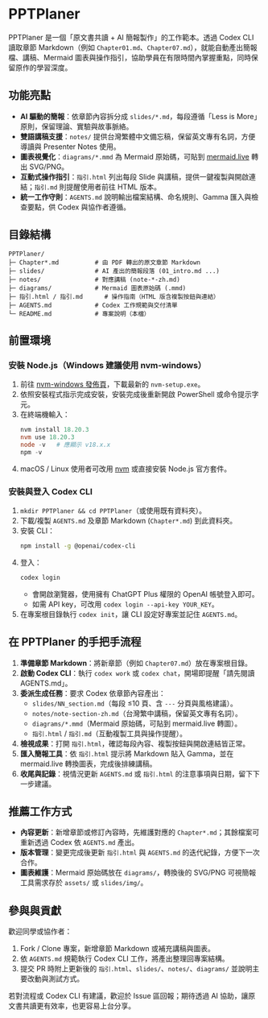 # PPTPlaner

PPTPlaner 是一個「原文書共讀 + AI 簡報製作」的工作範本。透過 Codex CLI 讀取章節 Markdown（例如 `Chapter01.md`、`Chapter07.md`），就能自動產出簡報檔、講稿、Mermaid 圖表與操作指引，協助學員在有限時間內掌握重點，同時保留原作的學習深度。

## 功能亮點
- **AI 驅動的簡報**：依章節內容拆分成 `slides/*.md`，每段遵循「Less is More」原則，保留理論、實驗與故事脈絡。
- **雙語講稿支援**：`notes/` 提供台灣繁體中文備忘稿，保留英文專有名詞，方便導讀與 Presenter Notes 使用。
- **圖表視覺化**：`diagrams/*.mmd` 為 Mermaid 原始碼，可貼到 [mermaid.live](https://mermaid.live/edit) 轉出 SVG/PNG。
- **互動式操作指引**：`指引.html` 列出每段 Slide 與講稿，提供一鍵複製與開啟連結；`指引.md` 則提醒使用者前往 HTML 版本。
- **統一工作守則**：`AGENTS.md` 說明輸出檔案結構、命名規則、Gamma 匯入與檢查要點，供 Codex 與協作者遵循。

## 目錄結構
```
PPTPlaner/
├─ Chapter*.md          # 由 PDF 轉出的原文章節 Markdown
├─ slides/              # AI 產出的簡報段落 (01_intro.md ...)
├─ notes/               # 對應講稿 (note-*-zh.md)
├─ diagrams/            # Mermaid 圖表原始碼 (.mmd)
├─ 指引.html / 指引.md      # 操作指南（HTML 版含複製按鈕與連結）
├─ AGENTS.md            # Codex 工作規範與交付清單
└─ README.md            # 專案說明（本檔）
```

## 前置環境

### 安裝 Node.js（Windows 建議使用 nvm-windows）
1. 前往 [nvm-windows 發佈頁](https://github.com/coreybutler/nvm-windows/releases)，下載最新的 `nvm-setup.exe`。
2. 依照安裝程式指示完成安裝，安裝完成後重新開啟 PowerShell 或命令提示字元。
3. 在終端機輸入：
   ```powershell
   nvm install 18.20.3
   nvm use 18.20.3
   node -v   # 應顯示 v18.x.x
   npm -v
   ```
4. macOS / Linux 使用者可改用 [nvm](https://github.com/nvm-sh/nvm) 或直接安裝 Node.js 官方套件。

### 安裝與登入 Codex CLI
1. `mkdir PPTPlaner && cd PPTPlaner`（或使用既有資料夾）。
2. 下載/複製 `AGENTS.md` 及章節 Markdown (`Chapter*.md`) 到此資料夾。
3. 安裝 CLI：
   ```bash
   npm install -g @openai/codex-cli
   ```
4. 登入：
   ```bash
   codex login
   ```
   - 會開啟瀏覽器，使用擁有 ChatGPT Plus 權限的 OpenAI 帳號登入即可。
   - 如需 API key，可改用 `codex login --api-key YOUR_KEY`。
5. 在專案根目錄執行 `codex init`，讓 CLI 設定好專案並記住 `AGENTS.md`。

## 在 PPTPlaner 的手把手流程
1. **準備章節 Markdown**：將新章節（例如 `Chapter07.md`）放在專案根目錄。
2. **啟動 Codex CLI**：執行 `codex work` 或 `codex chat`，開場即提醒「請先閱讀 AGENTS.md」。
3. **委派生成任務**：要求 Codex 依章節內容產出：
   - `slides/NN_section.md`（每段 ≤10 頁、含 `---` 分頁與風格建議）。
   - `notes/note-section-zh.md`（台灣繁中講稿，保留英文專有名詞）。
   - `diagrams/*.mmd`（Mermaid 原始碼，可貼到 mermaid.live 轉圖）。
   - `指引.html` / `指引.md`（互動複製工具與操作提醒）。
4. **檢視成果**：打開 `指引.html`，確認每段內容、複製按鈕與開啟連結皆正常。
5. **匯入簡報工具**：依 `指引.html` 提示將 Markdown 貼入 Gamma，並在 mermaid.live 轉換圖表，完成後排練講稿。
6. **收尾與記錄**：視情況更新 `AGENTS.md` 或 `指引.html` 的注意事項與日期，留下下一步建議。

## 推薦工作方式
- **內容更新**：新增章節或修訂內容時，先維護對應的 `Chapter*.md`；其餘檔案可重新透過 Codex 依 `AGENTS.md` 產出。
- **版本管理**：變更完成後更新 `指引.html` 與 `AGENTS.md` 的迭代紀錄，方便下一次合作。
- **圖表維護**：Mermaid 原始碼放在 `diagrams/`，轉換後的 SVG/PNG 可視簡報工具需求存於 `assets/` 或 `slides/img/`。

## 參與與貢獻
歡迎同學或協作者：
1. Fork / Clone 專案，新增章節 Markdown 或補充講稿與圖表。
2. 依 `AGENTS.md` 規範執行 Codex CLI 工作，將產出整理回專案結構。
3. 提交 PR 時附上更新後的 `指引.html`、`slides/`、`notes/`、`diagrams/` 並說明主要改動與測試方式。

若對流程或 Codex CLI 有建議，歡迎於 Issue 區回報；期待透過 AI 協助，讓原文書共讀更有效率，也更容易上台分享。

